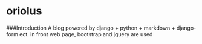 oriolus
=======

###Introduction
A blog powered by django + python + markdown + django-form ect.
in front web page, bootstrap and jquery are used